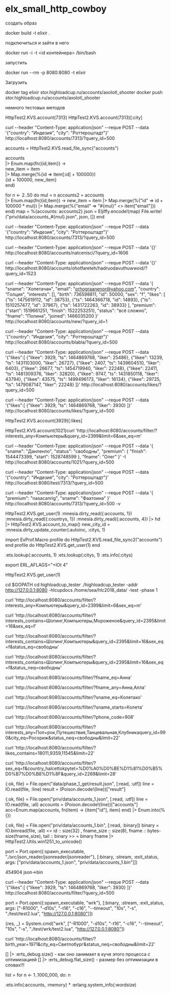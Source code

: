 # elx_small_http_cowboy

создать образ

 docker build -t elixir .

подключиться и зайти в него

 docker run -i -t <id контейнера> /bin/bash

запустить

 docker run --rm -p 8080:8080 -t elixir

Загрузить

docker tag elixir stor.highloadcup.ru/accounts/axolotl_shooter
docker push stor.highloadcup.ru/accounts/axolotl_shooter

 
 немного тестовых методов

HttpTest2.KVS.account(7313)
HttpTest2.KVS.account(7313)[:city]

curl --header "Content-Type: application/json"   --reque POST   --data '{"country": "Индезия", "city": "Роттероштадт"}'   http://localhost:8080/accounts/7313/?query_id=500

accounts = HttpTest2.KVS.read_file_sync("accounts")

accounts \
|> Enum.map(fn({id,item}) -> \
  new_item = item \
  |> Map.merge(%{id => item[:id] + 100000}) \
  {id + 100000, new_item} \
end)

for n <- 2..50 do
  mul = n
  accounts2 = accounts \
  |> Enum.map(fn({id,item}) ->
      new_item = item
      |> Map.merge(%{"id" => id + 100000 * mul})
      |> Map.merge(%{"email" => "#{mul}" <> item["email"]}) 
  end)
  map = %{accounts: accounts2}
  json = Eljiffy.encode!(map)
  File.write!("priv/data/accounts_#{mul}.json", json, [])
end 


curl --header "Content-Type: application/json"   --reque POST   --data '{"country": "Индезия", "city": "Роттероштадт"}'   http://localhost:8080/accounts/7313/?query_id=500

curl --header "Content-Type: application/json"   --reque POST   --data '{}'   http://localhost:8080/accounts/natcenisci/?query_id=1606

curl --header "Content-Type: application/json"   --reque POST   --data '{}'   http://localhost:8080/accounts/ohotfareteh/hadruodavuthuwwoid/?query_id=1523


curl --header "Content-Type: application/json"   --reque POST   --data '{
    "sname": "Хопетачан",
    "email": "orhograanenor@yahoo.com",
    "country": "Голция",
    "interests": [],
    "birth": 736598811,
    "id": 50000,
    "sex": "f",
    "likes": [
        {"ts": 1475619112, "id": 38753},
        {"ts": 1464366718, "id": 14893},
        {"ts": 1510257477, "id": 37967},
        {"ts": 1431722263, "id": 38933}
    ],
    "premium": {"start": 1519661251, "finish": 1522253251},
    "status": "всё сложно",
    "fname": "Полина",
    "joined": 1466035200
}'   http://localhost:8080/accounts/new/?query_id=1

curl --header "Content-Type: application/json"   --reque POST   --data '{"country": "Индезия", "city": "Роттероштадт"}'   http://localhost:8080/accounts/blabla/?query_id=500

curl --header "Content-Type: application/json"   --reque POST   --data '{"likes":[
    {"likee": 3929, "ts": 1464869768, "liker": 25486},
    {"likee": 13239, "ts": 1431103000, "liker": 26727},
    {"likee": 2407, "ts": 1439604510, "liker": 6403},
    {"likee": 26677, "ts": 1454719940, "liker": 22248},
    {"likee": 22411, "ts": 1481309376, "liker": 32820},
    {"likee": 9747, "ts": 1431850118, "liker": 43794},
    {"likee": 43575, "ts": 1499496173, "liker": 16134},
    {"likee": 29725, "ts": 1479087147, "liker": 22248}
]}'   http://localhost:8080/accounts/likes/?query_id=500

curl --header "Content-Type: application/json"   --reque POST   --data '{"likes":[
    {"likee": 3929, "ts": 1464869768, "liker": 3930}
]}'   http://localhost:8080/accounts/likes/?query_id=500


HttpTest2.KVS.account(3929)[:likes]

HttpTest2.KVS.account(1021)curl 'http://localhost:8080/accounts/filter/?interests_any=Компьютеры&query_id=2399&limit=6&sex_eq=m'

curl --header "Content-Type: application/json"   --reque POST   --data '{
  "sname": "Данленло",
  "status": "свободны",
  "premium": {
    "finish": 1544473399,
    "start": 1528748599
  },
  "fname": "Олег"
}'  -I http://localhost:8080/accounts/1021/?query_id=500

curl --header "Content-Type: application/json"   --reque POST   --data '{"country": "Индезия", "city": "Роттероштадт"}'   http://localhost:8080/test/7313/?query_id=500

curl --header "Content-Type: application/json"   --reque POST   --data '{
  "premium": "nasacanrig",
  "sname": "Фаатоина"
}'   http://localhost:8080/accounts/7313/?query_id=500 -v

HttpTest2.KVS.get_user(1)
:mnesia.dirty_read({:accounts, 1})
:mnesia.dirty_read({:countrys, 1})
:mnesia.dirty_read({:accounts, 4}) |> hd |> HttpTest2.KVS.account_to_map()
new_city_id = :mnesia.dirty_update_counter(:autoinc, :citys, 1)

import ExProf.Macro
profile do HttpTest2.KVS.read_file_sync2("accounts") end
profile do HttpTest2.KVS.get_user(1) end

:ets.lookup(:accounts, 1)
:ets.lookup(:citys, 1)
:ets.info(:citys)

export ERL_AFLAGS="+IOt 4"

HttpTest2.KVS.get_user(1)

cd $GOPATH
cd highloadcup_tester
./highloadcup_tester -addr http://127.0.0.1:8080 -hlcupdocs /home/sea/hlc2018_data/ -test -phase 1

 curl 'http://localhost:8080/accounts/filter/?interests_any=Компьютеры&query_id=2399&limit=6&sex_eq=m'  


curl 'http://localhost:8080/accounts/filter/?interests_contains=Шопинг,Компьютеры,Мороженое&query_id=2395&limit=16&sex_eq=f'

curl 'http://localhost:8080/accounts/filter/?interests_contains=Шопинг,Компьютеры&query_id=2395&limit=16&sex_eq=f&status_eq=свободны'

curl 'http://localhost:8080/accounts/filter/?interests_contains=Шопинг,Компьютеры&query_id=2395&limit=16&sex_eq=f&status_neq=свободны'

curl 'http://localhost:8080/accounts/filter/?fname_eq=Анна'

curl 'http://localhost:8080/accounts/filter/?fname_any=Анна,Алла'

curl 'http://localhost:8080/accounts/filter/?sname_eq=Колетако'

curl 'http://localhost:8080/accounts/filter/?sname_starts=Колета'

curl 'http://localhost:8080/accounts/filter/?phone_code=908'

curl 'http://localhost:8080/accounts/filter/?interests_any=Поп+рок,Путешествия,Танцевальная,Клубникаquery_id=990&city_eq=Росориж&status_neq=свободны&limit=22'

curl 'http://localhost:8080/accounts/filter/?likes_contains=18011,9359,11545&limit=22'

curl 'http://localhost:8080/accounts/filter/?sex_eq=f&country_halcettokpytet=%D0%A0%D0%BE%D1%81%D0%B5%D0%B7%D0%B8%D1%8F&query_id=2269&limit=28'

{:ok, file} = File.open("data/phase_1_get/result.json", [:read, :utf])
line = IO.read(file, :line)
result = (Poison.decode!(line))["result"]

{:ok, file} = File.open("priv/data/accounts_1.json", [:read, :utf])
line = IO.read(file, :all)
accounts = (Poison.decode!(line))["accounts"]
acc=Enum.map(accounts, fn(item) -> {item["id"], item} end) |> Enum.into(%{})

{:ok, file} = File.open("priv/data/accounts_1.bin", [:read, :binary])
binary = IO.binread(file, :all)
<< id :: size(32) , fname_size :: size(8), fname :: bytes-size(fname_size), tail :: binary >> = binary
fname |> HttpTest2.Utils.win1251_to_unicode()


port = Port.open({:spawn_executable, "./src/json_reader/jsonreader/jsonreader"}, [:binary, :stream, :exit_status, args: ["priv/data/accounts_1.json", "priv/data/accounts_1.bin"]])

454904 json->bin

curl --header "Content-Type: application/json"   --reque POST   --data '{"likes":[
    {"likee": 3929, "ts": 1464869768, "liker": 3930}
]}'   http://localhost:8080/accounts/filter/?query_id=500

port = Port.open({:spawn_executable, "wrk"},    [:binary, :stream, :exit_status, args: ["-R1000", "-d10s", "-t16", "-c16", "--timeout", "10s", "-s", "./test/test2.lua", "http://127.0.0.1:8080"]])

{res, _} = System.cmd("wrk", ["-R1000", "-d10s", "-t16", "-c16", "--timeout", "10s", "-s", "./test/wrk/test2.lua", "http://127.0.0.1:8080"])


curl 'http://localhost:8080/accounts/filter/?birth_year=1971&city_eq=Светлобург&status_neq=свободны&limit=22'

 [] |> :erts_debug.size() - как оно занимает в куче этого процесса с оптимизацией
 [] |> :erts_debug.flat_size() - размер без оптимизации 
в словах!!!

list = for n <- 1..1000_000, do: n

:ets.info(:accounts, :memory) * :erlang.system_info(:wordsize)

